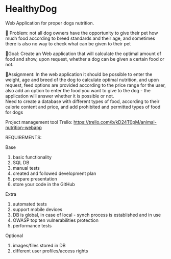 # HealthyDog

Web Application for proper dogs nutrition.

🦴 Problem: not all dog owners have the opportunity to give their pet how much food according to breed standards and their age, and sometimes there is also no way to check what can be given to their pet

🦴Goal: Create an Web application that will calculate the optimal amount of food and show, upon request, whether a dog can be given a certain food or not.

🦴Assignment: In the web application it should be possible to enter the weight, age and breed of the dog to calculate optimal nutrition, and upon request, feed options are provided according to the price range for the user, 
also add an option to enter the food you want to give to the dog - the application will answer whether it is possible or not.  
Need to create a database with different types of food, according to their calorie content and price, and add prohibited and permitted types of food for dogs

Project management tool Trello:
https://trello.com/b/kD24T0pM/animal-nutrition-webapp

REQUIREMENTS:

Base
1. basic functionality
2. SQL DB
3. manual tests
4. created and followed development plan
5. prepare presentation
6. store your code in the GitHub

Extra
1. automated tests
2. support mobile devices
3. DB is global, in case of local - synch process is established and in use
4. OWASP top ten vulnerabilities protection
5. performance tests

Optional 
1. images/files stored in DB
2. different user profiles/access rights 
